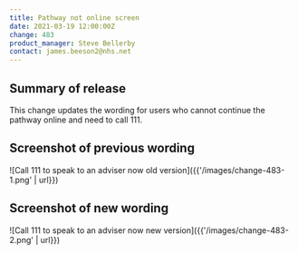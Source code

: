 ```yaml
---
title: Pathway not online screen
date: 2021-03-19 12:00:00Z
change: 483
product_manager: Steve Bellerby
contact: james.beeson2@nhs.net
---
```


## Summary of release

This change updates the wording for users who cannot continue the pathway online and need to call 111.

## Screenshot of previous wording

![Call 111 to speak to an adviser now old version]({{'/images/change-483-1.png' | url}})

## Screenshot of new wording

![Call 111 to speak to an adviser now new version]({{'/images/change-483-2.png' | url}})